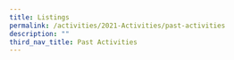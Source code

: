 ```yaml
---
title: Listings
permalink: /activities/2021-Activities/past-activities
description: ""
third_nav_title: Past Activities
---
```




